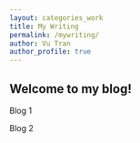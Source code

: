 ```yaml
---
layout: categories_work
title: My Writing
permalink: /mywriting/
author: Vu Tran
author_profile: true
---
```


## Welcome to my blog!

Blog 1

Blog 2